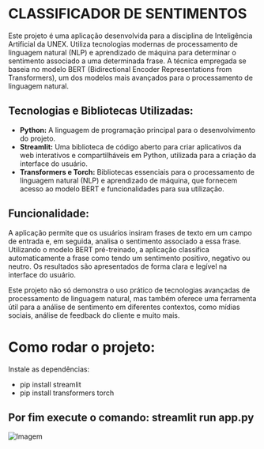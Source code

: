 # CLASSIFICADOR DE SENTIMENTOS

Este projeto é uma aplicação desenvolvida para a disciplina de Inteligência Artificial da UNEX. Utiliza tecnologias modernas de processamento de linguagem natural (NLP) e aprendizado de máquina para determinar o sentimento associado a uma determinada frase. A técnica empregada se baseia no modelo BERT (Bidirectional Encoder Representations from Transformers), um dos modelos mais avançados para o processamento de linguagem natural.

## Tecnologias e Bibliotecas Utilizadas:

- **Python:** A linguagem de programação principal para o desenvolvimento do projeto.
- **Streamlit:** Uma biblioteca de código aberto para criar aplicativos da web interativos e compartilháveis em Python, utilizada para a criação da interface do usuário.
- **Transformers e Torch:** Bibliotecas essenciais para o processamento de linguagem natural (NLP) e aprendizado de máquina, que fornecem acesso ao modelo BERT e funcionalidades para sua utilização.

## Funcionalidade:

A aplicação permite que os usuários insiram frases de texto em um campo de entrada e, em seguida, analisa o sentimento associado a essa frase. Utilizando o modelo BERT pré-treinado, a aplicação classifica automaticamente a frase como tendo um sentimento positivo, negativo ou neutro. Os resultados são apresentados de forma clara e legível na interface do usuário.

Este projeto não só demonstra o uso prático de tecnologias avançadas de processamento de linguagem natural, mas também oferece uma ferramenta útil para a análise de sentimento em diferentes contextos, como mídias sociais, análise de feedback do cliente e muito mais.

# Como rodar o projeto:
Instale as dependências:
- pip install streamlit
- pip install transformers torch

## Por fim execute o comando: **streamlit run app.py**
![Imagem](https://github.com/GabryelKadmo/Projeto-I.A/assets/65462410/198a6e6f-5f43-4135-8429-140a77d79f08)
